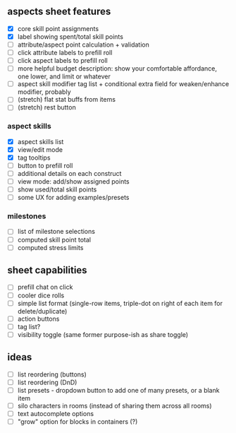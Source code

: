 ## aspects sheet features

- [x] core skill point assignments
- [x] label showing spent/total skill points
- [ ] attribute/aspect point calculation + validation
- [ ] click attribute labels to prefill roll
- [ ] click aspect labels to prefill roll
- [ ] more helpful budget description: show your comfortable affordance, one lower, and limit or whatever
- [ ] aspect skill modifier tag list + conditional extra field for weaken/enhance modifier, probably
- [ ] (stretch) flat stat buffs from items
- [ ] (stretch) rest button

### aspect skills

- [x] aspect skills list
- [x] view/edit mode
- [x] tag tooltips
- [ ] button to prefill roll
- [ ] additional details on each construct
- [ ] view mode: add/show assigned points
- [ ] show used/total skill points
- [ ] some UX for adding examples/presets

### milestones

- [ ] list of milestone selections
- [ ] computed skill point total
- [ ] computed stress limits

## sheet capabilities

- [ ] prefill chat on click
- [ ] cooler dice rolls
- [ ] simple list format (single-row items, triple-dot on right of each item for delete/duplicate)
- [ ] action buttons
- [ ] tag list?
- [ ] visibility toggle (same former purpose-ish as share toggle)

## ideas

- [ ] list reordering (buttons)
- [ ] list reordering (DnD)
- [ ] list presets - dropdown button to add one of many presets, or a blank item
- [ ] silo characters in rooms (instead of sharing them across all rooms)
- [ ] text autocomplete options
- [ ] "grow" option for blocks in containers (?)
